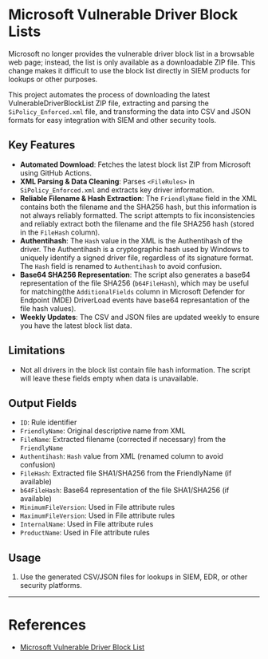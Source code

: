 
# Microsoft Vulnerable Driver Block Lists

Microsoft no longer provides the vulnerable driver block list in a browsable web page; instead, the list is only available as a downloadable ZIP file. This change makes it difficult to use the block list directly in SIEM products for lookups or other purposes.

This project automates the process of downloading the latest VulnerableDriverBlockList ZIP file, extracting and parsing the `SiPolicy_Enforced.xml` file, and transforming the data into CSV and JSON formats for easy integration with SIEM and other security tools.

## Key Features
- **Automated Download**: Fetches the latest block list ZIP from Microsoft using GitHub Actions.
- **XML Parsing & Data Cleaning**: Parses `<FileRules>` in `SiPolicy_Enforced.xml` and extracts key driver information.
- **Reliable Filename & Hash Extraction**: The `FriendlyName` field in the XML contains both the filename and the SHA256 hash, but this information is not always reliably formatted. The script attempts to fix inconsistencies and reliably extract both the filename and the file SHA256 hash (stored in the `FileHash` column).
- **Authentihash**: The `Hash` value in the XML is the Authentihash of the driver. The Authentihash is a cryptographic hash used by Windows to uniquely identify a signed driver file, regardless of its signature format. The `Hash` field is renamed to `Authentihash` to avoid confusion.
- **Base64 SHA256 Representation**: The script also generates a base64 representation of the file SHA256 (`b64FileHash`), which may be useful for matching(the `AdditionalFields` column in Microsoft Defender for Endpoint (MDE) DriverLoad events have base64 represantation of the file hash values).
- **Weekly Updates**: The CSV and JSON files are updated weekly to ensure you have the latest block list data.

## Limitations
- Not all drivers in the block list contain file hash information. The script will leave these fields empty when data is unavailable.

## Output Fields
- `ID`: Rule identifier
- `FriendlyName`: Original descriptive name from XML
- `FileName`: Extracted filename (corrected if necessary) from the `FriendlyName`
- `Authentihash`: `Hash` value from XML (renamed column to avoid confusion)
- `FileHash`: Extracted file SHA1/SHA256 from the FriendlyName (if available)
- `b64FileHash`: Base64 representation of the file SHA1/SHA256 (if available)
- `MinimumFileVersion`: Used in File attribute rules 
- `MaximumFileVersion`: Used in File attribute rules 
- `InternalName`: Used in File attribute rules 
- `ProductName`: Used in File attribute rules 

## Usage
1. Use the generated CSV/JSON files for lookups in SIEM, EDR, or other security platforms.


---
# References
-  [Microsoft Vulnerable Driver Block List](https://learn.microsoft.com/en-us/windows/security/application-security/application-control/app-control-for-business/design/microsoft-recommended-driver-block-rules#vulnerable-driver-blocklist-xml)
